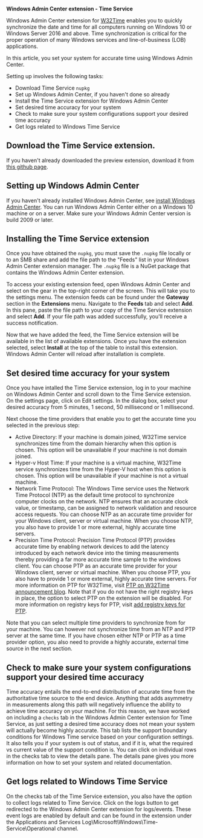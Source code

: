 **Windows Admin Center extension - Time Service**

Windows Admin Center extension for [W32Time](https://docs.microsoft.com/windows-server/networking/windows-time-service/windows-time-service-top) enables you to quickly synchronize the date and time for all computers running on Windows 10 or Windows Server 2016 and above. Time synchronization is critical for the proper operation of many Windows services and line-of-business (LOB) applications. 

In this article, you set your system for accurate time using Windows Admin Center. 

Setting up involves the following tasks:

* Download Time Service `nupkg`
* Set up Windows Admin Center, if you haven't done so already
* Install the Time Service extension for Windows Admin Center
* Set desired time accuracy for your system
* Check to make sure your system configurations support your desired time accuracy
* Get logs related to Windows Time Service

## Download the Time Service extension.

If you haven't already downloaded the preview extension, download it from [this github page](https://github.com/microsoft/W32Time/blob/master/msft.sme.time-service.0.47.4.nupkg). 

## Setting up Windows Admin Center

If you haven't already installed Windows Admin Center, see [install Windows Admin Center](https://www.microsoft.com/evalcenter/evaluate-windows-admin-center). You can run Windows Admin Center either on a Windows 10 machine or on a server. Make sure your Windows Admin Center version is build 2009 or later. 

## Installing the Time Service extension

Once you have obtained the `nupkg`, you must save the `.nupkg` file locally or to an SMB share and add the file path to the "Feeds" list in your Windows Admin Center extension manager. The `.nupkg` file is a NuGet package that contains the Windows Admin Center extension.

To access your existing extension feed, open Windows Admin Center and select on the gear in the top-right corner of the screen. This will take you to the settings menu. The extension feeds can be found under the **Gateway** section in the **Extensions** menu. Navigate to the **Feeds** tab and select **Add**. In this pane, paste the file path to your copy of the Time Service extension and select **Add**. If your file path was added successfully, you'll receive a success notification. 

Now that we have added the feed, the Time Service extension will be available in the list of available extensions. Once you have the extension selected, select **Install** at the top of the table to install this extension. Windows Admin Center will reload after installation is complete.

## Set desired time accuracy for your system

Once you have intalled the Time Service extension, log in to your machine on Windows Admin Center and scroll down to the Time Service extension. On the settings page, click on Edit settings. In the dialog box, select your desired accuracy from 5 minutes, 1 second, 50 millisecond or 1 millisecond.

Next choose the time providers that enable you to get the accurate time you selected in the previous step:

- Active Directory: If your machine is domain joined, W32Time service synchronizes time from the domain hierarchy when this option is chosen. This option will be unavailable if your machine is not domain joined.
- Hyper-v Host Time: If your machine is a virtual machine, W32Time service synchronizes time from the Hyper-V host when this option is chosen. This option will be unavailable if your machine is not a virtual machine.
- Network Time Protocol: The Windows Time service uses the Network Time Protocol (NTP) as the default time protocol to synchronize computer clocks on the network. NTP ensures that an accurate clock value, or timestamp, can be assigned to network validation and resource access requests. You can choose NTP as an accurate time provider for your Windows client, server or virtual machine. When you choose NTP, you also have to provide 1 or more external, highly accurate time servers. 
- Precision Time Protocol: Precision Time Protocol (PTP) provides accurate time by enabling network devices to add the latency introduced by each network device into the timing measurements thereby providing a far more accurate time sample to the windows client. You can choose PTP as an accurate time provider for your Windows client, server or virtual machine. When you choose PTP, you also have to provide 1 or more external, highly accurate time servers. For more information on PTP for W32Time, visit [PTP on W32Time announcement blog](https://techcommunity.microsoft.com/t5/networking-blog/top-10-networking-features-in-windows-server-2019-10-accurate/ba-p/339739). Note that if you do not have the right registry keys in place, the option to select PTP on the extension will be disabled. For more information on registry keys for PTP, visit [add registry keys for PTP](https://github.com/microsoft/W32Time/blob/master/Precision%20Time%20Protocol/Windows%20Configuration%20Helpers/PTPClientConfig.txt).

Note that you can select multiple time providers to synchronize from for your machine. You can however not synchronize time from an NTP and PTP server at the same time. If you have chosen either NTP or PTP as a time provider option, you also need to provide a highly accurate, external time source in the next section. 

## Check to make sure your system configurations support your desired time accuracy

Time accuracy entails the end-to-end distribution of accurate time from the authoritative time source to the end device. Anything that adds asymmetry in measurements along this path will negatively influence the ability to achieve time accuracy on your machine. For this reason, we have worked on including a `checks` tab in the Windows Admin Center extension for Time Service, as just setting a desired time accuracy does not mean your system will actually become highly accurate. This tab lists the support boundary conditions for Windows Time service based on your configuration settings. It also tells you if your system is out of status, and if it is, what the required vs current value of the support condition is. You can click on individual rows in the checks tab to view the details pane. The details pane gives you more information on how to set your system and related documentation.

## Get logs related to Windows Time Service

On the checks tab of the Time Service extension, you also have the option to collect logs related to Time Service. Click on the logs button to get redirected to the Windows Admin Center extension for logs/events. These event logs are enabled by default and can be found in the extension under the Applications and Services Log\Microsoft\Windows\Time-Service\Operational channel.

